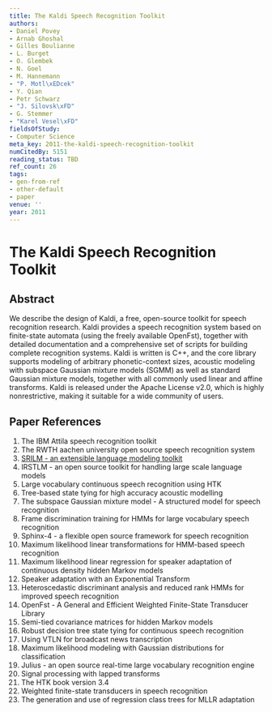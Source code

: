 ```yaml
---
title: The Kaldi Speech Recognition Toolkit
authors:
- Daniel Povey
- Arnab Ghoshal
- Gilles Boulianne
- L. Burget
- O. Glembek
- N. Goel
- M. Hannemann
- "P. Motl\xEDcek"
- Y. Qian
- Petr Schwarz
- "J. Silovsk\xFD"
- G. Stemmer
- "Karel Vesel\xFD"
fieldsOfStudy:
- Computer Science
meta_key: 2011-the-kaldi-speech-recognition-toolkit
numCitedBy: 5151
reading_status: TBD
ref_count: 26
tags:
- gen-from-ref
- other-default
- paper
venue: ''
year: 2011
---
```


# The Kaldi Speech Recognition Toolkit

## Abstract

We describe the design of Kaldi, a free, open-source toolkit for speech recognition research. Kaldi provides a speech recognition system based on finite-state automata (using the freely available OpenFst), together with detailed documentation and a comprehensive set of scripts for building complete recognition systems. Kaldi is written is C++, and the core library supports modeling of arbitrary phonetic-context sizes, acoustic modeling with subspace Gaussian mixture models (SGMM) as well as standard Gaussian mixture models, together with all commonly used linear and affine transforms. Kaldi is released under the Apache License v2.0, which is highly nonrestrictive, making it suitable for a wide community of users.

## Paper References

1. The IBM Attila speech recognition toolkit
2. The RWTH aachen university open source speech recognition system
3. [SRILM - an extensible language modeling toolkit](2002-srilm-an-extensible-language-modeling-toolkit)
4. IRSTLM - an open source toolkit for handling large scale language models
5. Large vocabulary continuous speech recognition using HTK
6. Tree-based state tying for high accuracy acoustic modelling
7. The subspace Gaussian mixture model - A structured model for speech recognition
8. Frame discrimination training for HMMs for large vocabulary speech recognition
9. Sphinx-4 - a flexible open source framework for speech recognition
10. Maximum likelihood linear transformations for HMM-based speech recognition
11. Maximum likelihood linear regression for speaker adaptation of continuous density hidden Markov models
12. Speaker adaptation with an Exponential Transform
13. Heteroscedastic discriminant analysis and reduced rank HMMs for improved speech recognition
14. OpenFst - A General and Efficient Weighted Finite-State Transducer Library
15. Semi-tied covariance matrices for hidden Markov models
16. Robust decision tree state tying for continuous speech recognition
17. Using VTLN for broadcast news transcription
18. Maximum likelihood modeling with Gaussian distributions for classification
19. Julius - an open source real-time large vocabulary recognition engine
20. Signal processing with lapped transforms
21. The HTK book version 3.4
22. Weighted finite-state transducers in speech recognition
23. The generation and use of regression class trees for MLLR adaptation
